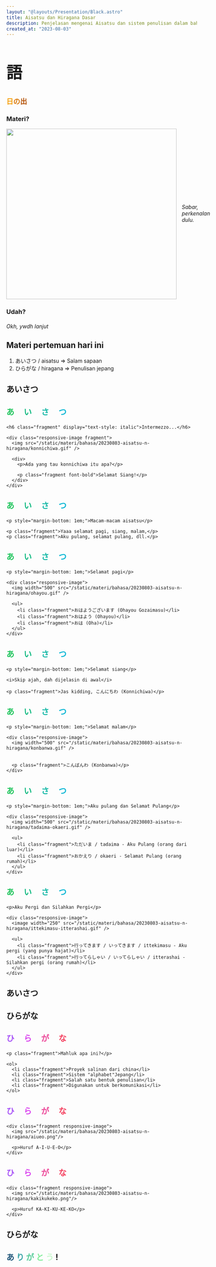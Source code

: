 ```yaml
---
layout: "@layouts/Presentation/Black.astro"
title: Aisatsu dan Hiragana Dasar
description: Penjelasan mengenai Aisatsu dan sistem penulisan dalam bahasa jepang
created_at: "2023-08-03"
---
```


<style>
  .responsive-image {
    display: flex;
    flex-direction: column;
    flex-wrap: nowrap;
    align-content: center;
    align-items: center;
    gap: 1em;
  }

  @media (min-width: 772px) {
    .responsive-image {
      flex-direction: row;
    }

    .responsive-image {
      padding-right: 1em;
      padding-left: 1em;
    }
  }

  @media (min-width: 800px) {
    .responsive-image {
      padding: 0px;
    }
  }
</style>

<section>
  <h1 style="font-size: 3em;">語</h1>

  <h4 style="font-size: 1.3em;"><span style="color: #f59e0b;">日</span><span style="color: #d97706;">の</span><span style="color: #b45309;">出</span></h4>
</section>

<section data-transition="fade">
  <h3 style="text-transform: initial;">Materi?</h3>

  <div class="responsive-image fragment">
    <img src="/static/materi/bahasa/20230803-aisatsu-n-hiragana/nuh-uh.jpeg" width="450">
    <h5 style="font-weight: normal; text-transform: initial;">Sabar, perkenalan dulu.</h5>
  </div>
</section>

<section data-transition="zoom">
  <h3 style="text-transform: initial;">Udah?</h3>

  <h5 class="fragment" style="font-weight: normal; text-transform: initial;">Okh, ywdh lanjut</h5>
</section>

<section>
  <h2 style="text-transform: none">Materi pertemuan hari ini</h2>
  
  <ol>
    <li class="fragment">あいさつ / aisatsu => Salam sapaan</li>
    <li class="fragment">ひらがな / hiragana => Penulisan jepang</li>
  </ol>
</section>

<section data-auto-animate data-auto-animate-easing="cubic-bezier(0.770, 0.000, 0.175, 1.000)">
    <h2>あいさつ</h2>
</section>

<section data-auto-animate data-auto-animate-easing="cubic-bezier(0.770, 0.000, 0.175, 1.000)">
    <h2 style="margin-bottom: 20px; color: #81b29a; letter-spacing: 25px"><span style="color: #22c55e">あ</span><span style="color: #10b981">い</span><span style="color: #14b8a6">さ</span><span style="color: #06b6d4">つ</span></h2>

    <h6 class="fragment" display="text-style: italic">Intermezzo...</h6>

    <div class="responsive-image fragment">
      <img src="/static/materi/bahasa/20230803-aisatsu-n-hiragana/konnichiwa.gif" />

      <div>
        <p>Ada yang tau konnichiwa itu apa?</p>

        <p class="fragment font-bold">Selamat Siang!</p>
      </div>
    </div>

</section>

<section data-transition="none">
    <h2 style="margin-bottom: 20px; color: #81b29a; letter-spacing: 25px"><span style="color: #22c55e">あ</span><span style="color: #10b981">い</span><span style="color: #14b8a6">さ</span><span style="color: #06b6d4">つ</span></h2>

    <p style="margin-bottom: 1em;">Macam-macam aisatsu</p>

    <p class="fragment">Yaaa selamat pagi, siang, malam,</p>
    <p class="fragment">Aku pulang, selamat pulang, dll.</p>

</section>

<section>
    <h2 style="margin-bottom: 20px; color: #81b29a; letter-spacing: 25px"><span style="color: #22c55e">あ</span><span style="color: #10b981">い</span><span style="color: #14b8a6">さ</span><span style="color: #06b6d4">つ</span></h2>

    <p style="margin-bottom: 1em;">Selamat pagi</p>

    <div class="responsive-image">
      <img width="500" src="/static/materi/bahasa/20230803-aisatsu-n-hiragana/ohayou.gif" />

      <ul>
        <li class="fragment">おはようございます (Ohayou Gozaimasu)</li>
        <li class="fragment">おはよう (Ohayou)</li>
        <li class="fragment">おは (Oha)</li>
      </ul>
    </div>

</section>

<section>
    <h2 style="margin-bottom: 20px; color: #81b29a; letter-spacing: 25px"><span style="color: #22c55e">あ</span><span style="color: #10b981">い</span><span style="color: #14b8a6">さ</span><span style="color: #06b6d4">つ</span></h2>

    <p style="margin-bottom: 1em;">Selamat siang</p>

    <i>Skip ajah, dah dijelasin di awal</i>

    <p class="fragment">Jas kidding, こんにちわ (Konnichiwa)</p>

</section>

<section>
    <h2 style="margin-bottom: 20px; color: #81b29a; letter-spacing: 25px"><span style="color: #22c55e">あ</span><span style="color: #10b981">い</span><span style="color: #14b8a6">さ</span><span style="color: #06b6d4">つ</span></h2>

    <p style="margin-bottom: 1em;">Selamat malam</p>

    <div class="responsive-image">
      <img width="500" src="/static/materi/bahasa/20230803-aisatsu-n-hiragana/konbanwa.gif" />


      <p class="fragment">こんばんわ (Konbanwa)</p>
    </div>

</section>

<section>
    <h2 style="margin-bottom: 20px; color: #81b29a; letter-spacing: 25px"><span style="color: #22c55e">あ</span><span style="color: #10b981">い</span><span style="color: #14b8a6">さ</span><span style="color: #06b6d4">つ</span></h2>

    <p style="margin-bottom: 1em;">Aku pulang dan Selamat Pulang</p>

    <div class="responsive-image">
      <img width="500" src="/static/materi/bahasa/20230803-aisatsu-n-hiragana/tadaima-okaeri.gif" />

      <ul>
        <li class="fragment">ただいま / tadaima - Aku Pulang (orang dari luar)</li>
        <li class="fragment">おかえり / okaeri - Selamat Pulang (orang rumah)</li>
      </ul>
    </div>

</section>

<section data-auto-animate data-auto-animate-easing="cubic-bezier(0.770, 0.000, 0.175, 1.000)">
    <h2 style="margin-bottom: 20px; color: #81b29a; letter-spacing: 25px"><span style="color: #22c55e">あ</span><span style="color: #10b981">い</span><span style="color: #14b8a6">さ</span><span style="color: #06b6d4">つ</span></h2>

    <p>Aku Pergi dan Silahkan Pergi</p>

    <div class="responsive-image">
      <image width="250" src="/static/materi/bahasa/20230803-aisatsu-n-hiragana/ittekimasu-itterashai.gif" />

      <ul>
        <li class="fragment">行ってきます / いってきます / ittekimasu - Aku pergi (yang punya hajat)</li>
        <li class="fragment">行ってらしゃい / いってらしゃい / itterashai - Silahkan pergi (orang rumah)</li>
      </ul>
    </div>

</section>

<section data-auto-animate data-auto-animate-easing="cubic-bezier(0.770, 0.000, 0.175, 1.000)">
    <h2>あいさつ</h2>
</section>

<section></section>

<section data-auto-animate data-auto-animate-easing="cubic-bezier(0.770, 0.000, 0.175, 1.000)">
    <h2>ひらがな</h2>
</section>

<section data-auto-animate data-auto-animate-easing="cubic-bezier(0.770, 0.000, 0.175, 1.000)">
    <h2 style="margin-bottom: 20px; letter-spacing: 25px"><span style="color: #a855f7">ひ</span><span style="color: #d946ef">ら</span><span style="color: #ec4899">が</span><span style="color: #f43f5e">な</span></h2>

    <p class="fragment">Mahluk apa ini?</p>

    <ol>
      <li class="fragment">Proyek salinan dari china</li>
      <li class="fragment">Sistem "alphabet"Jepang</li>
      <li class="fragment">Salah satu bentuk penulisan</li>
      <li class="fragment">Digunakan untuk berkomunikasi</li>
    </ol>

</section>

<section>
   <h2 style="margin-bottom: 20px; letter-spacing: 25px"><span style="color: #a855f7">ひ</span><span style="color: #d946ef">ら</span><span style="color: #ec4899">が</span><span style="color: #f43f5e">な</span></h2>

    <div class="fragment responsive-image">
      <img src="/static/materi/bahasa/20230803-aisatsu-n-hiragana/aiueo.png"/>

      <p>Huruf A-I-U-E-O</p>
    </div>

</section>

<section data-auto-animate data-auto-animate-easing="cubic-bezier(0.770, 0.000, 0.175, 1.000)">
   <h2 style="margin-bottom: 20px; letter-spacing: 25px"><span style="color: #a855f7">ひ</span><span style="color: #d946ef">ら</span><span style="color: #ec4899">が</span><span style="color: #f43f5e">な</span></h2>

    <div class="fragment responsive-image">
      <img src="/static/materi/bahasa/20230803-aisatsu-n-hiragana/kakikukeko.png"/>

      <p>Huruf KA-KI-KU-KE-KO</p>
    </div>

</section>

<section data-auto-animate data-auto-animate-easing="cubic-bezier(0.770, 0.000, 0.175, 1.000)">
    <h2>ひらがな</h2>
</section>

<section data-transition="convex">
  <h1>
    <span style="color: #22577a">あ</span>
    <span style="color: #38a3a5">り</span>
    <span style="color: #57cc99">が</span>
    <span style="color: #80ed99">と</span>
    <span style="color: #c7f9cc">う</span>
    <span>!</span>
  </h1>
</section>
